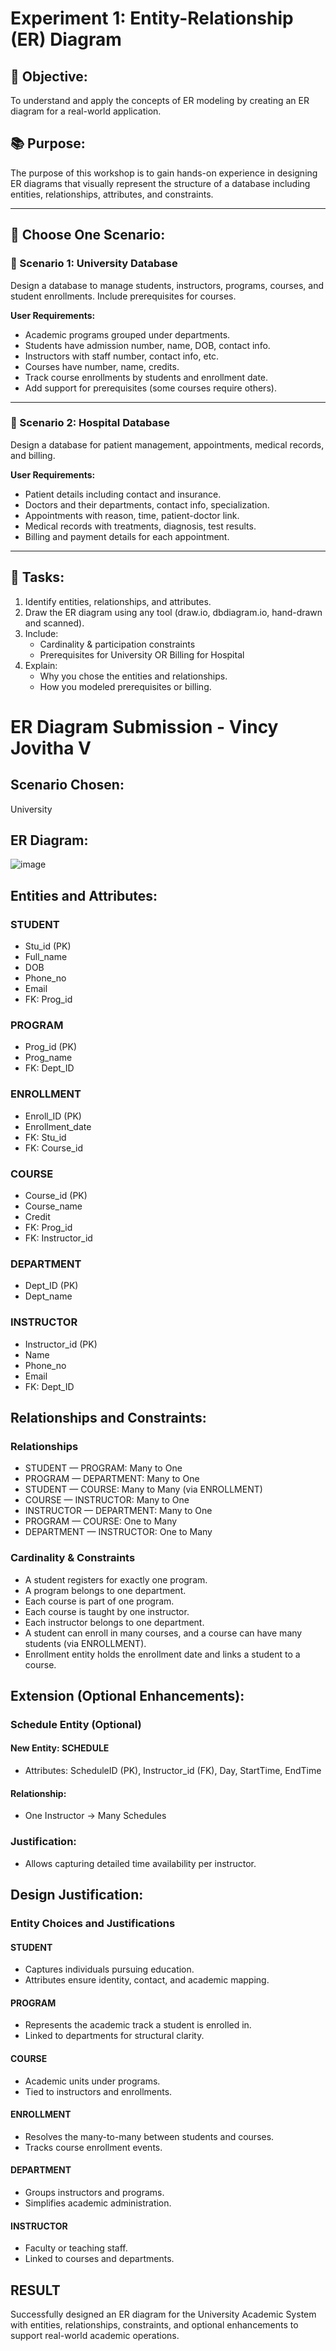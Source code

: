 # Experiment 1: Entity-Relationship (ER) Diagram

## 🎯 Objective:
To understand and apply the concepts of ER modeling by creating an ER diagram for a real-world application.

## 📚 Purpose:
The purpose of this workshop is to gain hands-on experience in designing ER diagrams that visually represent the structure of a database including entities, relationships, attributes, and constraints.

---

## 🧪 Choose One Scenario:

### 🔹 Scenario 1: University Database
Design a database to manage students, instructors, programs, courses, and student enrollments. Include prerequisites for courses.

**User Requirements:**
- Academic programs grouped under departments.
- Students have admission number, name, DOB, contact info.
- Instructors with staff number, contact info, etc.
- Courses have number, name, credits.
- Track course enrollments by students and enrollment date.
- Add support for prerequisites (some courses require others).

---

### 🔹 Scenario 2: Hospital Database
Design a database for patient management, appointments, medical records, and billing.

**User Requirements:**
- Patient details including contact and insurance.
- Doctors and their departments, contact info, specialization.
- Appointments with reason, time, patient-doctor link.
- Medical records with treatments, diagnosis, test results.
- Billing and payment details for each appointment.

---

## 📝 Tasks:
1. Identify entities, relationships, and attributes.
2. Draw the ER diagram using any tool (draw.io, dbdiagram.io, hand-drawn and scanned).
3. Include:
   - Cardinality & participation constraints
   - Prerequisites for University OR Billing for Hospital
4. Explain:
   - Why you chose the entities and relationships.
   - How you modeled prerequisites or billing.

# ER Diagram Submission - Vincy Jovitha V
## Scenario Chosen:
University 

## ER Diagram:
![image](https://github.com/user-attachments/assets/003025b6-ccdd-4eb1-99e9-83d0be39f3b7)


## Entities and Attributes:

### STUDENT

* Stu_id (PK)  
* Full_name  
* DOB  
* Phone_no  
* Email  
* FK: Prog_id  

### PROGRAM

* Prog_id (PK)  
* Prog_name  
* FK: Dept_ID  

### ENROLLMENT

* Enroll_ID (PK)  
* Enrollment_date  
* FK: Stu_id  
* FK: Course_id  

### COURSE

* Course_id (PK)  
* Course_name  
* Credit  
* FK: Prog_id  
* FK: Instructor_id  

### DEPARTMENT

* Dept_ID (PK)  
* Dept_name  

### INSTRUCTOR

* Instructor_id (PK)  
* Name  
* Phone_no  
* Email  
* FK: Dept_ID  

## Relationships and Constraints:

### Relationships

* STUDENT — PROGRAM: Many to One  
* PROGRAM — DEPARTMENT: Many to One  
* STUDENT — COURSE: Many to Many (via ENROLLMENT)  
* COURSE — INSTRUCTOR: Many to One  
* INSTRUCTOR — DEPARTMENT: Many to One  
* PROGRAM — COURSE: One to Many  
* DEPARTMENT — INSTRUCTOR: One to Many  

### Cardinality & Constraints

* A student registers for exactly one program.  
* A program belongs to one department.  
* Each course is part of one program.  
* Each course is taught by one instructor.  
* Each instructor belongs to one department.  
* A student can enroll in many courses, and a course can have many students (via ENROLLMENT).  
* Enrollment entity holds the enrollment date and links a student to a course.  

## Extension (Optional Enhancements):

### Schedule Entity (Optional)

#### New Entity: SCHEDULE

* Attributes: ScheduleID (PK), Instructor_id (FK), Day, StartTime, EndTime  

#### Relationship:

* One Instructor → Many Schedules  

### Justification:

* Allows capturing detailed time availability per instructor.  

## Design Justification:

### Entity Choices and Justifications

#### STUDENT

* Captures individuals pursuing education.  
* Attributes ensure identity, contact, and academic mapping.  

#### PROGRAM

* Represents the academic track a student is enrolled in.  
* Linked to departments for structural clarity.  

#### COURSE

* Academic units under programs.  
* Tied to instructors and enrollments.  

#### ENROLLMENT

* Resolves the many-to-many between students and courses.  
* Tracks course enrollment events.  

#### DEPARTMENT

* Groups instructors and programs.  
* Simplifies academic administration.  

#### INSTRUCTOR

* Faculty or teaching staff.  
* Linked to courses and departments.  

## RESULT

Successfully designed an ER diagram for the University Academic System with entities, relationships, constraints, and optional enhancements to support real-world academic operations.
